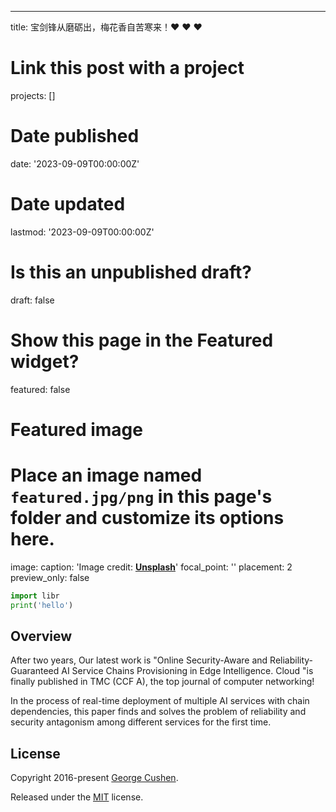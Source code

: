 ---
title: 宝剑锋从磨砺出，梅花香自苦寒来！❤️ ❤️ ❤️ 

# Link this post with a project
projects: []

# Date published
date: '2023-09-09T00:00:00Z'

# Date updated
lastmod: '2023-09-09T00:00:00Z'

# Is this an unpublished draft?
draft: false

# Show this page in the Featured widget?
featured: false

# Featured image
# Place an image named `featured.jpg/png` in this page's folder and customize its options here.
image:
  caption: 'Image credit: [**Unsplash**](https://unsplash.com/photos/CpkOjOcXdUY)'
  focal_point: ''
  placement: 2
  preview_only: false




```python
import libr
print('hello')
```

## Overview

After two years, Our latest work is "Online Security-Aware and Reliability-Guaranteed AI Service Chains Provisioning in Edge Intelligence. Cloud "is finally published in TMC (CCF A), the top journal of computer networking! 

In the process of real-time deployment of multiple AI services with chain dependencies, this paper finds and solves the problem of reliability and security antagonism among different services for the first time.

## License

Copyright 2016-present [George Cushen](https://georgecushen.com).

Released under the [MIT](https://github.com/wowchemy/wowchemy-hugo-themes/blob/master/LICENSE.md) license.
